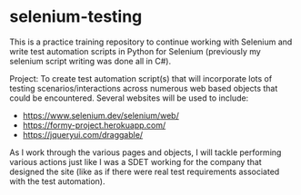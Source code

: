 # selenium-testing
This is a practice training repository to continue working with Selenium and write test automation scripts in Python for Selenium (previously my selenium script writing was done all in C#).

Project: To create test automation script(s) that will incorporate lots of testing scenarios/interactions across numerous web based objects that could be encountered. Several websites will be used to include: 
- https://www.selenium.dev/selenium/web/
- https://formy-project.herokuapp.com/
- https://jqueryui.com/draggable/

As I work through the various pages and objects, I will tackle performing various actions just like I was a SDET working for the company that designed the site (like as if there were real test requirements associated with the test automation).
